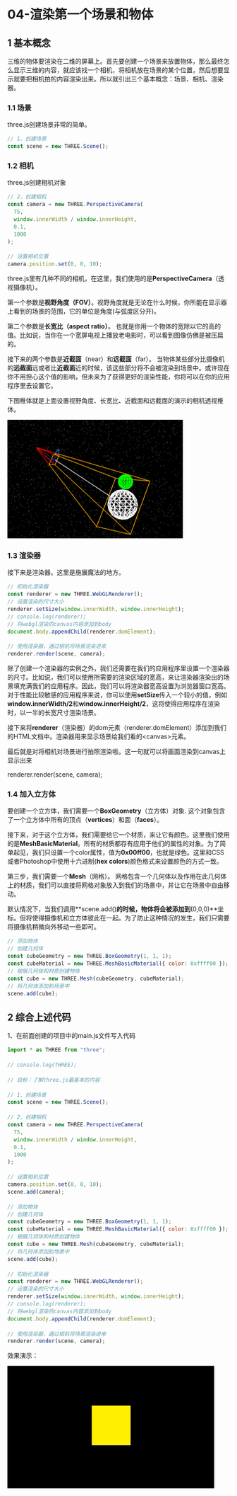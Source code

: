 # 04-渲染第一个场景和物体

## 1 基本概念

三维的物体要渲染在二维的屏幕上。首先要创建一个场景来放置物体，那么最终怎么显示三维的内容，就应该找一个相机，将相机放在场景的某个位置，然后想要显示就要把相机拍的内容渲染出来。所以就引出三个基本概念：场景、相机、渲染器。

### 1.1 场景

three.js创建场景非常的简单。

```javascript
// 1、创建场景
const scene = new THREE.Scene();
```

### 1.2 相机

three.js创建相机对象

```javascript
// 2、创建相机
const camera = new THREE.PerspectiveCamera(
  75,
  window.innerWidth / window.innerHeight,
  0.1,
  1000
);

// 设置相机位置
camera.position.set(0, 0, 10);
```

three.js里有几种不同的相机，在这里，我们使用的是**PerspectiveCamera**（透视摄像机）。

第一个参数是**视野角度（FOV）**。视野角度就是无论在什么时候，你所能在显示器上看到的场景的范围，它的单位是角度(与弧度区分开)。

第二个参数是**长宽比（aspect ratio）**。 也就是你用一个物体的宽除以它的高的值。比如说，当你在一个宽屏电视上播放老电影时，可以看到图像仿佛是被压扁的。

接下来的两个参数是**近截面**（near）和**远截面**（far）。 当物体某些部分比摄像机的**远截面**远或者比**近截面**近的时候，该这些部分将不会被渲染到场景中。或许现在你不用担心这个值的影响，但未来为了获得更好的渲染性能，你将可以在你的应用程序里去设置它。

下图椎体就是上面设置视野角度、长宽比、近截面和远截面的演示的相机透视椎体。

![](./static/1659093289566-4f63f65e-c497-4980-b143-cfea40989a3a.png?x-oss-process=image%2Fwatermark%2Ctype_d3F5LW1pY3JvaGVp%2Csize_11%2Ctext_6ICB6ZmI5omT56CB%2Ccolor_FFFFFF%2Cshadow_50%2Ct_80%2Cg_se%2Cx_10%2Cy_10)

### 1.3 渲染器

接下来是渲染器。这里是施展魔法的地方。

```javascript
// 初始化渲染器
const renderer = new THREE.WebGLRenderer();
// 设置渲染的尺寸大小
renderer.setSize(window.innerWidth, window.innerHeight);
// console.log(renderer);
// 将webgl渲染的canvas内容添加到body
document.body.appendChild(renderer.domElement);

// 使用渲染器，通过相机将场景渲染进来
renderer.render(scene, camera);
```

除了创建一个渲染器的实例之外，我们还需要在我们的应用程序里设置一个渲染器的尺寸。比如说，我们可以使用所需要的渲染区域的宽高，来让渲染器渲染出的场景填充满我们的应用程序。因此，我们可以将渲染器宽高设置为浏览器窗口宽高。对于性能比较敏感的应用程序来说，你可以使用**setSize**传入一个较小的值，例如**window\.innerWidth/2**和**window\.innerHeight/2**，这将使得应用程序在渲染时，以一半的长宽尺寸渲染场景。

接下来将**renderer**（渲染器）的dom元素（renderer.domElement）添加到我们的HTML文档中。渲染器用来显示场景给我们看的\<canvas>元素。

最后就是对将相机对场景进行拍照渲染啦。这一句就可以将画面渲染到canvas上显示出来

renderer.render(scene, camera);

### 1.4 加入立方体

要创建一个立方体，我们需要一个**BoxGeometry**（立方体）对象. 这个对象包含了一个立方体中所有的顶点（**vertices**）和面（**faces**）。

接下来，对于这个立方体，我们需要给它一个材质，来让它有颜色。这里我们使用的是**MeshBasicMaterial**。所有的材质都存有应用于他们的属性的对象。为了简单起见，我们只设置一个color属性，值为**0x00ff00**，也就是绿色。这里和CSS或者Photoshop中使用十六进制(**hex colors**)颜色格式来设置颜色的方式一致。

第三步，我们需要一个**Mesh**（网格）。 网格包含一个几何体以及作用在此几何体上的材质，我们可以直接将网格对象放入到我们的场景中，并让它在场景中自由移动。

默认情况下，当我们调用\*\*scene.add()**的时候，物体将会被添加到**(0,0,0)\*\*坐标。但将使得摄像机和立方体彼此在一起。为了防止这种情况的发生，我们只需要将摄像机稍微向外移动一些即可。

```javascript
// 添加物体
// 创建几何体
const cubeGeometry = new THREE.BoxGeometry(1, 1, 1);
const cubeMaterial = new THREE.MeshBasicMaterial({ color: 0xffff00 });
// 根据几何体和材质创建物体
const cube = new THREE.Mesh(cubeGeometry, cubeMaterial);
// 将几何体添加到场景中
scene.add(cube);
```

## 2 综合上述代码

1、在前面创建的项目中的main.js文件写入代码

```javascript
import * as THREE from "three";

// console.log(THREE);

// 目标：了解three.js最基本的内容

// 1、创建场景
const scene = new THREE.Scene();

// 2、创建相机
const camera = new THREE.PerspectiveCamera(
  75,
  window.innerWidth / window.innerHeight,
  0.1,
  1000
);

// 设置相机位置
camera.position.set(0, 0, 10);
scene.add(camera);

// 添加物体
// 创建几何体
const cubeGeometry = new THREE.BoxGeometry(1, 1, 1);
const cubeMaterial = new THREE.MeshBasicMaterial({ color: 0xffff00 });
// 根据几何体和材质创建物体
const cube = new THREE.Mesh(cubeGeometry, cubeMaterial);
// 将几何体添加到场景中
scene.add(cube);

// 初始化渲染器
const renderer = new THREE.WebGLRenderer();
// 设置渲染的尺寸大小
renderer.setSize(window.innerWidth, window.innerHeight);
// console.log(renderer);
// 将webgl渲染的canvas内容添加到body
document.body.appendChild(renderer.domElement);

// 使用渲染器，通过相机将场景渲染进来
renderer.render(scene, camera);

```

效果演示：

![](./static/1659093607911-16d347cf-082e-4819-bc94-e08166a39bb6.png?x-oss-process=image%2Fwatermark%2Ctype_d3F5LW1pY3JvaGVp%2Csize_13%2Ctext_6ICB6ZmI5omT56CB%2Ccolor_FFFFFF%2Cshadow_50%2Ct_80%2Cg_se%2Cx_10%2Cy_10)
